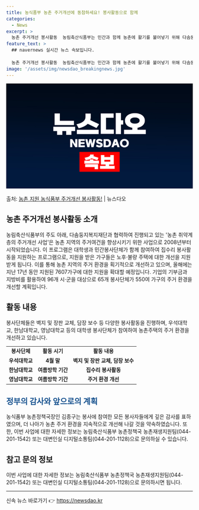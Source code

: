 ```yaml
---
title: 농식품부 농촌 주거개선에 동참하세요! 봉사활동으로 함께
categories:
  - News
excerpt: >
  농촌 주거개선 봉사활동  농림축산식품부는 민간과 함께 농촌에 활기를 불어넣기 위해 다솜둥지복지재단과 손을 잡…
feature_text: >
  ## navernews 실시간 뉴스 속보입니다.

  농촌 주거개선 봉사활동  농림축산식품부는 민간과 함께 농촌에 활기를 불어넣기 위해 다솜둥지복지재단과 손을 잡…
image: '/assets/img/newsdao_breakingnews.jpg'
---
```


![뉴스다오 속보](/assets/img/newsdao_breakingnews.jpg)

<p>출처: <a href="https://newsdao.kr/4444" rel="dofollow">농촌 지원 농식품부 주거개선 봉사활동!</a> | 뉴스다오</p>

<h2>농촌 주거개선 봉사활동 소개</h2>

<p data-ke-size="size16">농림축산식품부의 주도 아래, 다솜둥지복지재단과 협력하여 진행되고 있는 '농촌 취약계층의 주거개선 사업'은 농촌 지역의 주거여건을 향상시키기 위한 사업으로 2008년부터 시작되었습니다. 이 프로그램은 대학생과 민간봉사단체가 함께 참여하여 집수리 봉사활동을 지원하는 프로그램으로, 지원을 받은 가구들은 노후·불량 주택에 대한 개선을 지원받게 됩니다. 이를 통해 농촌 지역의 주거 환경을 획기적으로 개선하고 있으며, 올해에는 지난 17년 동안 지원된 7607가구에 대한 지원을 확대할 예정입니다. 기업의 기부금과 지방비를 활용하여 96개 시·군을 대상으로 65개 봉사단체가 550여 가구의 주거 환경을 개선할 계획입니다.</p>

<h2><b>활동 내용</b></h2>
<p data-ke-size="size16">봉사단체들은 벽지 및 장판 교체, 담장 보수 등 다양한 봉사활동을 진행하며, 우석대학교, 한남대학교, 영남대학교 등의 대학생 봉사단체가 참여하여 농촌주택의 주거 환경을 개선하고 있습니다.</p>

<table>
  <tr>
    <td style="text-align: center; height: 17px;"><b>봉사단체</b></td>
    <td style="text-align: center; height: 17px;"><b>활동 시기</b></td>
    <td style="text-align: center; height: 17px;"><b>활동 내용</b></td>
  </tr>
  <tr>
    <td style="text-align: center; height: 17px;"><b>우석대학교</b></td>
    <td style="text-align: center; height: 17px;"><b>4월 말</b></td>
    <td style="text-align: center; height: 17px;"><b>벽지 및 장판 교체, 담장 보수</b></td>
  </tr>
  <tr>
    <td style="text-align: center; height: 17px;"><b>한남대학교</b></td>
    <td style="text-align: center; height: 17px;"><b>여름방학 기간</b></td>
    <td style="text-align: center; height: 17px;"><b>집수리 봉사활동</b></td>
  </tr>
  <tr>
    <td style="text-align: center; height: 17px;"><b>영남대학교</b></td>
    <td style="text-align: center; height: 17px;"><b>여름방학 기간</b></td>
    <td style="text-align: center; height: 17px;"><b>주거 환경 개선</b></td>
  </tr>
</table>

<h2><span style="color: #1a5490;">정부의 감사와 앞으로의 계획</span></h2>
<p data-ke-size="size16">농식품부 농촌정책국장인 김종구는 봉사에 참여한 모든 봉사자들에게 깊은 감사를 표하였으며, 더 나아가 농촌 주거 환경을 지속적으로 개선해 나갈 것을 약속하였습니다. 또한, 이번 사업에 대한 자세한 정보는 농림축산식품부 농촌정책국 농촌재생지원팀(044-201-1542) 또는 대변인실 디지털소통팀(044-201-1128)으로 문의하실 수 있습니다. </p>

<h2><b>참고 문의 정보</b></h2>
<p data-ke-size="size16">이번 사업에 대한 자세한 정보는 농림축산식품부 농촌정책국 농촌재생지원팀(044-201-1542) 또는 대변인실 디지털소통팀(044-201-1128)으로 문의하시면 됩니다. </p>

<hr> 

신속 뉴스 바로가기 👉 <a href="https://newsdao.kr" rel="dofollow">https://newsdao.kr</a>


